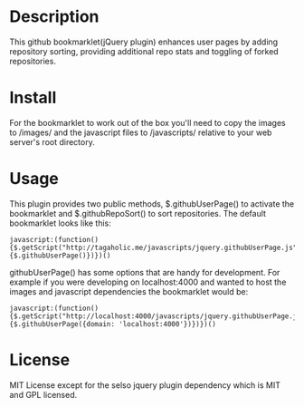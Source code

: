 Description
===========

This github bookmarklet(jQuery plugin) enhances user pages by adding repository sorting, providing additional
repo stats and toggling of forked repositories.


Install
=======

For the bookmarklet to work out of the box you'll need to copy the images to /images/ and the
javascript files to /javascripts/ relative to your web server's root directory.

Usage
=====
This plugin provides two public methods, $.githubUserPage() to activate the
bookmarklet and $.githubRepoSort() to sort repositories. The default bookmarklet looks like this:

    javascript:(function(){$.getScript("http://tagaholic.me/javascripts/jquery.githubUserPage.js",function(){$.githubUserPage()})})()

githubUserPage() has some options that are handy for development. For example if you were developing
on localhost:4000 and wanted to host the images and javascript dependencies the bookmarklet would be:

    javascript:(function(){$.getScript("http://localhost:4000/javascripts/jquery.githubUserPage.js",function(){$.githubUserPage({domain: 'localhost:4000'})})})()

License
=======
MIT License except for the selso jquery plugin dependency which is MIT and GPL licensed.
